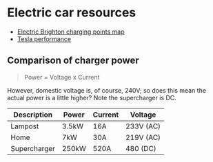 # Electric car resources

- [Electric Brighton charging points map](https://electricbrighton.com/)
- [Tesla performance](https://accelerationtimes.com/models/tesla-model-y-dual-motor-long-range)

## Comparison of charger power

> Power = Voltage x Current

However, domestic voltage is, of course, 240V; so does this mean the actual power is a little higher? Note the supercharger is DC.

| Description | Power | Current | Voltage |
|---|---|---|---|
| Lampost | 3.5kW | 16A | 233V (AC) |
| Home | 7kW | 30A | 219V (AC) |
| Supercharger | 250kW | 520A | 480 (DC) |

